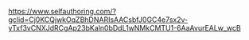 https://www.selfauthoring.com/?gclid=Cj0KCQjwkOqZBhDNARIsAACsbfJ0GC4e7sx2v-yTxf3vCNXJdRCgAp23bKaln0bDdL1wNMkCMTU1-6AaAvurEALw_wcB
